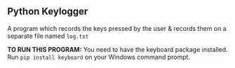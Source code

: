 ## Python Keylogger
A program which records the keys pressed by the user & records them on a separate file named `log.txt`

**TO RUN THIS PROGRAM:** You need to have the keyboard package installed. Run `pip install keyboard` on your Windows command prompt.
